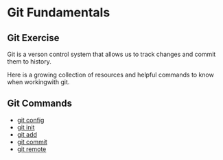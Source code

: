 # Git Fundamentals
## Git Exercise
Git is a verson control system that allows us to track changes and commit them to history.

Here is a growing collection of resources and helpful commands to know when workingwith git.

## Git Commands
- [git config](./Commands/Config.md)
- [git init](./Commands/Init.md)
- [git add](./Commands/Add.md)
- [git commit](./Commands/Commit.md)
- [git remote](./Commands/Remote.md)

